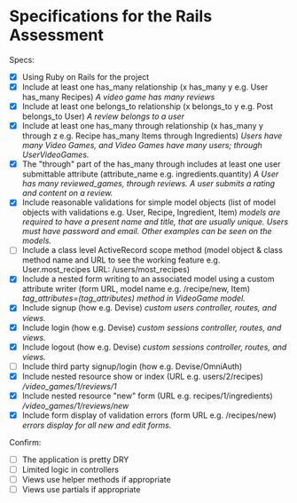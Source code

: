 # Specifications for the Rails Assessment

Specs:
- [x] Using Ruby on Rails for the project
- [x] Include at least one has_many relationship (x has_many y e.g. User has_many Recipes)
    *A video game has many reviews*
- [x] Include at least one belongs_to relationship (x belongs_to y e.g. Post belongs_to User)
    *A review belongs to a user*
- [x] Include at least one has_many through relationship (x has_many y through z e.g. Recipe has_many Items through Ingredients)
    *Users have many Video Games, and Video Games have many users; through UserVideoGames.*
- [x] The "through" part of the has_many through includes at least one user submittable attribute (attribute_name e.g. ingredients.quantity)
    *A User has many reviewed_games, through reviews.  A user submits a rating and content on a review.*
- [x] Include reasonable validations for simple model objects (list of model objects with validations e.g. User, Recipe, Ingredient, Item)
    *models are required to have a present name and title, that are usually unique. Users must have password and email. Other examples can be seen on the models.*
- [ ] Include a class level ActiveRecord scope method (model object & class method name and URL to see the working feature e.g. User.most_recipes URL: /users/most_recipes)
- [x] Include a nested form writing to an associated model using a custom attribute writer (form URL, model name e.g. /recipe/new, Item)
    *tag_attributes=(tag_attributes) method in VideoGame model.*
- [x] Include signup (how e.g. Devise)
    *custom users controller, routes, and views.*
- [x] Include login (how e.g. Devise)
    *custom sessions controller, routes, and views.*
- [x] Include logout (how e.g. Devise)
    *custom sessions controller, routes, and views.*
- [ ] Include third party signup/login (how e.g. Devise/OmniAuth)
- [x] Include nested resource show or index (URL e.g. users/2/recipes)
    */video_games/1/reviews/1*
- [x] Include nested resource "new" form (URL e.g. recipes/1/ingredients)
    */video_games/1/reviews/new*
- [x] Include form display of validation errors (form URL e.g. /recipes/new)
    *errors display for all new and edit forms.*

Confirm:
- [ ] The application is pretty DRY
- [ ] Limited logic in controllers
- [ ] Views use helper methods if appropriate
- [ ] Views use partials if appropriate
